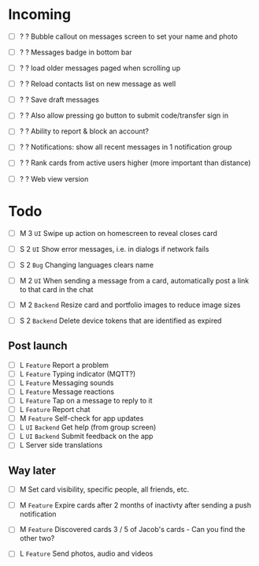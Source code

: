 
Incoming
====

 * [ ] ? ? Bubble callout on messages screen to set your name and photo
 * [ ] ? ? Messages badge in bottom bar
 * [ ] ? ? load older messages paged when scrolling up
 * [ ] ? ? Reload contacts list on new message as well
 * [ ] ? ? Save draft messages
 * [ ] ? ? Also allow pressing go button to submit code/transfer sign in
 * [ ] ? ? Ability to report & block an account?
 * [ ] ? ? Notifications: show all recent messages in 1 notification group

 * [ ] ? ? Rank cards from active users higher (more important than distance)
 * [ ] ? ? Web view version

Todo
====

 * [ ] M 3 `UI` Swipe up action on homescreen to reveal closes card

 * [ ] S 2 `UI` Show error messages, i.e. in dialogs if network fails
 * [ ] S 2 `Bug` Changing languages clears name

 * [ ] M 2 `UI` When sending a message from a card, automatically post a link to that card in the chat

 * [ ] M 2 `Backend` Resize card and portfolio images to reduce image sizes
 * [ ] S 2 `Backend` Delete device tokens that are identified as expired

Post launch
-----------

 * [ ] L `Feature` Report a problem
 * [ ] L `Feature` Typing indicator (MQTT?)
 * [ ] L `Feature` Messaging sounds
 * [ ] L `Feature` Message reactions
 * [ ] L `Feature` Tap on a message to reply to it
 * [ ] L `Feature` Report chat
 * [ ] M `Feature` Self-check for app updates
 * [ ] L `UI` `Backend` Get help (from group screen)
 * [ ] L `UI` `Backend` Submit feedback on the app
 * [ ] L Server side translations

Way later
---------

 * [ ] M Set card visibility, specific people, all friends, etc.

 * [ ] M `Feature` Expire cards after 2 months of inactivty after sending a push notification
 * [ ] M `Feature` Discovered cards 3 / 5 of Jacob's cards - Can you find the other two?
 * [ ] L `Feature` Send photos, audio and videos

